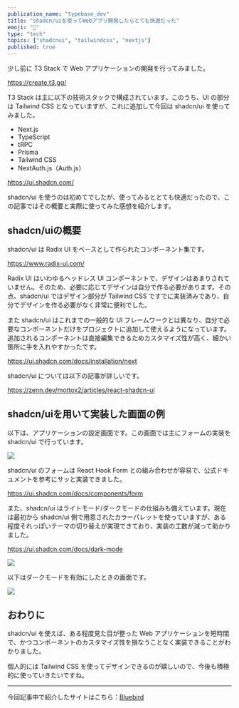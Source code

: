 ```yaml
---
publication_name: "typebase_dev"
title: "shadcn/uiを使ってWebアプリ開発したらとても快適だった"
emoji: "🤸"
type: "tech"
topics: ["shadcnui", "tailwindcss", "nextjs"]
published: true
---
```


少し前に T3 Stack で Web アプリケーションの開発を行ってみました。

https://create.t3.gg/

T3 Stack は主に以下の技術スタックで構成されています。このうち、UI の部分は Tailwind CSS となっていますが、これに追加して今回は shadcn/ui を使ってみました。

- Next.js
- TypeScript
- tRPC
- Prisma
- Tailwind CSS
- NextAuth.js（Auth.js）

https://ui.shadcn.com/

shadcn/ui を使うのは初めてでしたが、使ってみるととても快適だったので、この記事ではその概要と実際に使ってみた感想を紹介します。

## shadcn/uiの概要

shadcn/ui は Radix UI をベースとして作られたコンポーネント集です。

https://www.radix-ui.com/

Radix UI はいわゆるヘッドレス UI コンポーネントで、デザインはあまりされていません。そのため、必要に応じてデザインは自分で作る必要があります。その点、shadcn/ui ではデザイン部分が Tailwind CSS ですでに実装済みであり、自分でデザインを作る必要がなく非常に便利でした。

また shadcn/ui はこれまでの一般的な UI フレームワークとは異なり、自分で必要なコンポーネントだけをプロジェクトに追加して使えるようになっています。追加されるコンポーネントは直接編集できるためカスタマイズ性が高く、細かい箇所に手を入れやすかったです。

https://ui.shadcn.com/docs/installation/next

shadcn/ui については以下の記事が詳しいです。

https://zenn.dev/mottox2/articles/react-shadcn-ui

## shadcn/uiを用いて実装した画面の例

以下は、アプリケーションの設定画面です。この画面では主にフォームの実装を shadcn/ui で行っています。

![](https://storage.googleapis.com/zenn-user-upload/8017321725fd-20230729.png)

shadcn/ui のフォームは React Hook Form との組み合わせが容易で、公式ドキュメントを参考にサッと実装できました。

https://ui.shadcn.com/docs/components/form

また、shadcn/ui はライトモード/ダークモードの仕組みも備えています。現在は最初から shadcn/ui 側で用意されたカラーパレットを使っていますが、ある程度それっぽいテーマの切り替えが実現できており、実装の工数が減って助かりました。

https://ui.shadcn.com/docs/dark-mode

![](https://storage.googleapis.com/zenn-user-upload/1405872257b1-20230729.png)

以下はダークモードを有効にしたときの画面です。

![](https://storage.googleapis.com/zenn-user-upload/72786cd21dec-20230729.png)

## おわりに

shadcn/ui を使えば、ある程度見た目が整った Web アプリケーションを短時間で、かつコンポーネントのカスタマイズ性を損なうことなく実装できることがわかりました。

個人的には Tailwind CSS を使ってデザインできるのが嬉しいので、今後も積極的に使っていきたいですね。

---

今回記事中で紹介したサイトはこちら：[Bluebird](https://bluebird.blue/)
